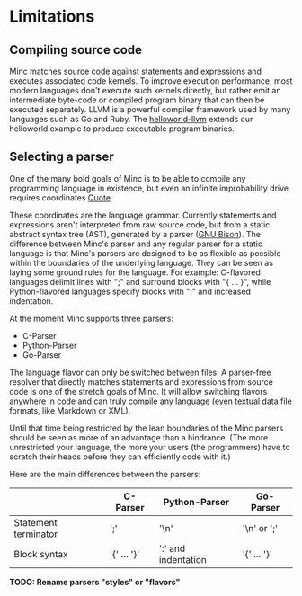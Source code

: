 # Limitations

## Compiling source code

Minc matches source code against statements and expressions and executes associated code kernels. To improve execution performance, most modern languages don't execute such kernels directly, but rather emit an intermediate byte-code or compiled program binary that can then be executed separately. LLVM is a powerful compiler framework used by many languages such as Go and Ruby. The [helloworld-llvm](examples/helloworld/helloworld-llvm/helloworld-llvm.cpp) extends our helloworld example to produce executable program binaries.

## Selecting a parser

One of the many bold goals of Minc is to be able to compile any programming language in existence, but even an infinite improbability drive requires coordinates [Quote](https://www.imdb.com/title/tt0371724/quotes/qt0351150).

These coordinates are the language grammar. Currently statements and expressions aren't interpreted from raw source code, but from a static abstract syntax tree (AST), generated by a parser ([GNU Bison](https://www.gnu.org/software/bison/)). The difference between Minc's parser and any regular parser for a static language is that Minc's parsers are designed to be as flexible as possible within the boundaries of the underlying language. They can be seen as laying some ground rules for the language. For example: C-flavored languages delimit lines with ";" and surround blocks with "{ ... }", while Python-flavored languages specify blocks with ":" and increased indentation.

At the moment Minc supports three parsers:

* C-Parser
* Python-Parser
* Go-Parser

The language flavor can only be switched between files. A parser-free resolver that directly matches statements and expressions from source code is one of the stretch goals of Minc. It will allow switching flavors anywhere in code and can truly compile any language (even textual data file formats, like Markdown or XML).

Until that time being restricted by the lean boundaries of the Minc parsers should be seen as more of an advantage than a hindrance. (The more unrestricted your language, the more your users (the programmers) have to scratch their heads before they can efficiently code with it.)

Here are the main differences between the parsers:

|							| C-Parser					| Python-Parser				| Go-Parser					|
|---------------------------|---------------------------|---------------------------|---------------------------|
| Statement terminator		| ';'						| '\n'						| '\n' or ';'				|
| Block syntax				| '{' ... '}'				| ':' and indentation		| '{' ... '}'				|

**TODO: Rename parsers "styles" or "flavors"**